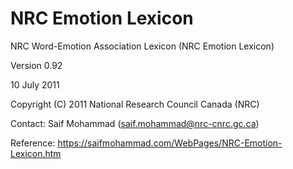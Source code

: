 # NRC Emotion Lexicon

NRC Word-Emotion Association Lexicon
(NRC Emotion Lexicon)

Version 0.92

10 July 2011

Copyright (C) 2011 National Research Council Canada (NRC)

Contact: Saif Mohammad (saif.mohammad@nrc-cnrc.gc.ca)

Reference: https://saifmohammad.com/WebPages/NRC-Emotion-Lexicon.htm
